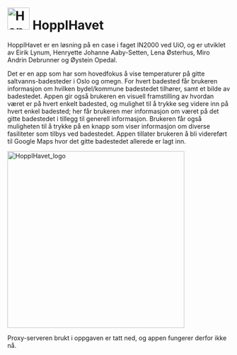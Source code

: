 # <img width="50" alt="HoppIHavet_logo" src="https://user-images.githubusercontent.com/78203687/106259511-a49a0e80-621f-11eb-9da8-e4f2ff41f0f6.png"> HoppIHavet
HoppIHavet er en løsning på en case i faget IN2000 ved UiO, og er utviklet av Eirik Lynum, Henryette Johanne Aaby-Setten, Lena Østerhus, Miro Andrin Debrunner og Øystein Opedal.

Det er en app som har som hovedfokus å vise temperaturer på gitte saltvanns-badesteder i Oslo og omegn. For hvert badested får brukeren informasjon om hvilken bydel/kommune badestedet tilhører, samt et bilde av badestedet. Appen gir også brukeren en visuell framstilling av hvordan været er på hvert enkelt badested, og mulighet til å trykke seg videre inn på hvert enkel badested; her får brukeren mer informasjon om været på det gitte badestedet i tillegg til generell informasjon. Brukeren får også muligheten til å trykke på en knapp som viser informasjon om diverse fasiliteter som tilbys ved badestedet. Appen tillater brukeren å bli videreført til Google Maps hvor det gitte badestedet allerede er lagt inn.

<img width="400" alt="HoppIHavet_logo" src="https://user-images.githubusercontent.com/78203687/106259551-b4b1ee00-621f-11eb-86f1-66f5e4e36d9e.gif">

Proxy-serveren brukt i oppgaven er tatt ned, og appen fungerer derfor ikke nå.
